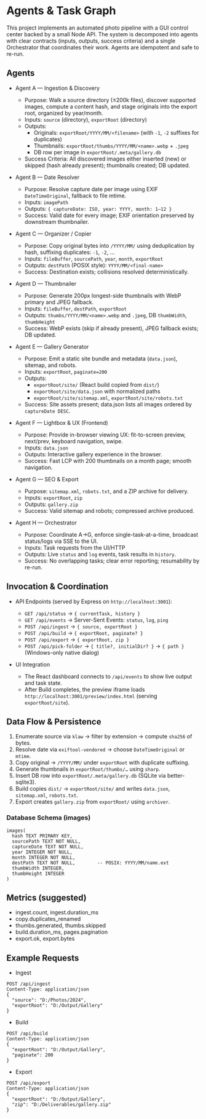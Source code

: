 # Agents & Task Graph

This project implements an automated photo pipeline with a GUI control center backed by a small Node API. The system is decomposed into agents with clear contracts (inputs, outputs, success criteria) and a single Orchestrator that coordinates their work. Agents are idempotent and safe to re-run.

## Agents

- Agent A — Ingestion & Discovery
  - Purpose: Walk a source directory (≤200k files), discover supported images, compute a content hash, and stage originals into the export root, organized by year/month.
  - Inputs: `source` (directory), `exportRoot` (directory)
  - Outputs:
    - Originals: `exportRoot/YYYY/MM/<filename>` (with `-1`, `-2` suffixes for duplicates)
    - Thumbnails: `exportRoot/thumbs/YYYY/MM/<name>.webp` + `.jpeg`
    - DB row per image in `exportRoot/.meta/gallery.db`
  - Success Criteria: All discovered images either inserted (new) or skipped (hash already present); thumbnails created; DB updated.

- Agent B — Date Resolver
  - Purpose: Resolve capture date per image using EXIF `DateTimeOriginal`, fallback to file mtime.
  - Inputs: `imagePath`
  - Outputs: `{ captureDate: ISO, year: YYYY, month: 1–12 }`
  - Success: Valid date for every image; EXIF orientation preserved by downstream thumbnailer.

- Agent C — Organizer / Copier
  - Purpose: Copy original bytes into `/YYYY/MM/` using deduplication by hash, suffixing duplicates: `-1`, `-2`, ...
  - Inputs: `fileBuffer`, `sourcePath`, `year`, `month`, `exportRoot`
  - Outputs: `destPath` (POSIX style): `YYYY/MM/<final-name>`
  - Success: Destination exists; collisions resolved deterministically.

- Agent D — Thumbnailer
  - Purpose: Generate 200px longest-side thumbnails with WebP primary and JPEG fallback.
  - Inputs: `fileBuffer`, `destPath`, `exportRoot`
  - Outputs: `thumbs/YYYY/MM/<name>.webp` and `.jpeg`, DB `thumbWidth`, `thumbHeight`
  - Success: WebP exists (skip if already present), JPEG fallback exists; DB updated.

- Agent E — Gallery Generator
  - Purpose: Emit a static site bundle and metadata (`data.json`), sitemap, and robots.
  - Inputs: `exportRoot`, `paginate=200`
  - Outputs:
    - `exportRoot/site/` (React build copied from `dist/`)
    - `exportRoot/site/data.json` with normalized paths
    - `exportRoot/site/sitemap.xml`, `exportRoot/site/robots.txt`
  - Success: Site assets present; data.json lists all images ordered by `captureDate DESC`.

- Agent F — Lightbox & UX (Frontend)
  - Purpose: Provide in-browser viewing UX: fit-to-screen preview, next/prev, keyboard navigation, swipe.
  - Inputs: `data.json`
  - Outputs: Interactive gallery experience in the browser.
  - Success: Fast LCP with 200 thumbnails on a month page; smooth navigation.

- Agent G — SEO & Export
  - Purpose: `sitemap.xml`, `robots.txt`, and a ZIP archive for delivery.
  - Inputs: `exportRoot`, `zip`
  - Outputs: `gallery.zip`
  - Success: Valid sitemap and robots; compressed archive produced.

- Agent H — Orchestrator
  - Purpose: Coordinate A→G, enforce single-task-at-a-time, broadcast status/logs via SSE to the UI.
  - Inputs: Task requests from the UI/HTTP
  - Outputs: Live `status` and `log` events, task results in `history`.
  - Success: No overlapping tasks; clear error reporting; resumability by re-run.

## Invocation & Coordination

- API Endpoints (served by Express on `http://localhost:3001`):
  - `GET /api/status` → `{ currentTask, history }`
  - `GET /api/events` → Server-Sent Events: `status`, `log`, `ping`
  - `POST /api/ingest` → `{ source, exportRoot }`
  - `POST /api/build` → `{ exportRoot, paginate? }`
  - `POST /api/export` → `{ exportRoot, zip }`
  - `POST /api/pick-folder` → `{ title?, initialDir? }` → `{ path }` (Windows-only native dialog)

- UI Integration
  - The React dashboard connects to `/api/events` to show live output and task state.
  - After Build completes, the preview iframe loads `http://localhost:3001/preview/index.html` (serving `exportRoot/site`).

## Data Flow & Persistence

1. Enumerate source via `klaw` → filter by extension → compute `sha256` of bytes.
2. Resolve date via `exiftool-vendored` → choose `DateTimeOriginal` or `mtime`.
3. Copy original → `/YYYY/MM/` under `exportRoot` with duplicate suffixing.
4. Generate thumbnails in `exportRoot/thumbs/…` using `sharp`.
5. Insert DB row into `exportRoot/.meta/gallery.db` (SQLite via better-sqlite3).
6. Build copies `dist/` → `exportRoot/site/` and writes `data.json`, `sitemap.xml`, `robots.txt`.
7. Export creates `gallery.zip` from `exportRoot/` using `archiver`.

### Database Schema (images)
```
images(
  hash TEXT PRIMARY KEY,
  sourcePath TEXT NOT NULL,
  captureDate TEXT NOT NULL,
  year INTEGER NOT NULL,
  month INTEGER NOT NULL,
  destPath TEXT NOT NULL,        -- POSIX: YYYY/MM/name.ext
  thumbWidth INTEGER,
  thumbHeight INTEGER
)
```

## Metrics (suggested)
- ingest.count, ingest.duration_ms
- copy.duplicates_renamed
- thumbs.generated, thumbs.skipped
- build.duration_ms, pages.pagination
- export.ok, export.bytes

## Example Requests

- Ingest
```http
POST /api/ingest
Content-Type: application/json
{
  "source": "D:/Photos/2024",
  "exportRoot": "D:/Output/Gallery"
}
```

- Build
```http
POST /api/build
Content-Type: application/json
{
  "exportRoot": "D:/Output/Gallery",
  "paginate": 200
}
```

- Export
```http
POST /api/export
Content-Type: application/json
{
  "exportRoot": "D:/Output/Gallery",
  "zip": "D:/Deliverables/gallery.zip"
}
```
